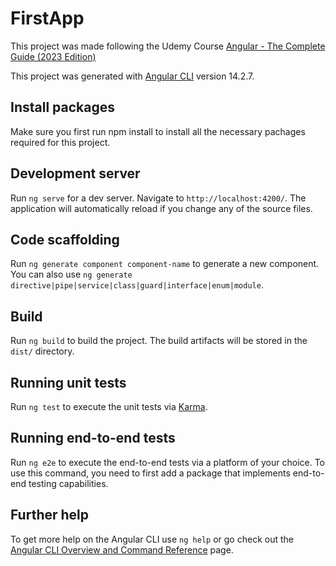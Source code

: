 # FirstApp

This project was made following the Udemy Course [Angular - The Complete Guide (2023 Edition)](https://deloittedevelopment.udemy.com/course/the-complete-guide-to-angular-2/)

This project was generated with [Angular CLI](https://github.com/angular/angular-cli) version 14.2.7.

## Install packages 

Make sure you first run npm install to install all the necessary pachages required for this project.

## Development server

Run `ng serve` for a dev server. Navigate to `http://localhost:4200/`. The application will automatically reload if you change any of the source files.

## Code scaffolding

Run `ng generate component component-name` to generate a new component. You can also use `ng generate directive|pipe|service|class|guard|interface|enum|module`.

## Build

Run `ng build` to build the project. The build artifacts will be stored in the `dist/` directory.

## Running unit tests

Run `ng test` to execute the unit tests via [Karma](https://karma-runner.github.io).

## Running end-to-end tests

Run `ng e2e` to execute the end-to-end tests via a platform of your choice. To use this command, you need to first add a package that implements end-to-end testing capabilities.

## Further help

To get more help on the Angular CLI use `ng help` or go check out the [Angular CLI Overview and Command Reference](https://angular.io/cli) page.
